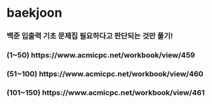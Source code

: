 # baekjoon
<h3>
백준 입출력 기초 문제집
필요하다고 판단되는 것만 풀기!
</h3>
<h3>(1~50) https://www.acmicpc.net/workbook/view/459</h3>
<h3>(51~100) https://www.acmicpc.net/workbook/view/460</h3>
<h3>(101~150) https://www.acmicpc.net/workbook/view/461</h3>
